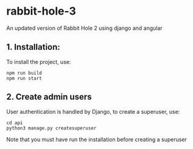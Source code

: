 # rabbit-hole-3
An updated version of Rabbit Hole 2 using django and angular

## 1. Installation:

To install the project, use:
```
npm run build
npm run start
```

## 2. Create admin users

User authentication is handled by Django, to create a superuser, use:

```
cd api
python3 manage.py createsuperuser
```

Note that you must have run the installation before creating a superuser




